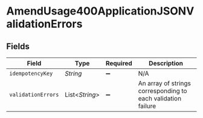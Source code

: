 # AmendUsage400ApplicationJSONValidationErrors


## Fields

| Field                                                        | Type                                                         | Required                                                     | Description                                                  |
| ------------------------------------------------------------ | ------------------------------------------------------------ | ------------------------------------------------------------ | ------------------------------------------------------------ |
| `idempotencyKey`                                             | *String*                                                     | :heavy_minus_sign:                                           | N/A                                                          |
| `validationErrors`                                           | List<*String*>                                               | :heavy_minus_sign:                                           | An array of strings corresponding to each validation failure |